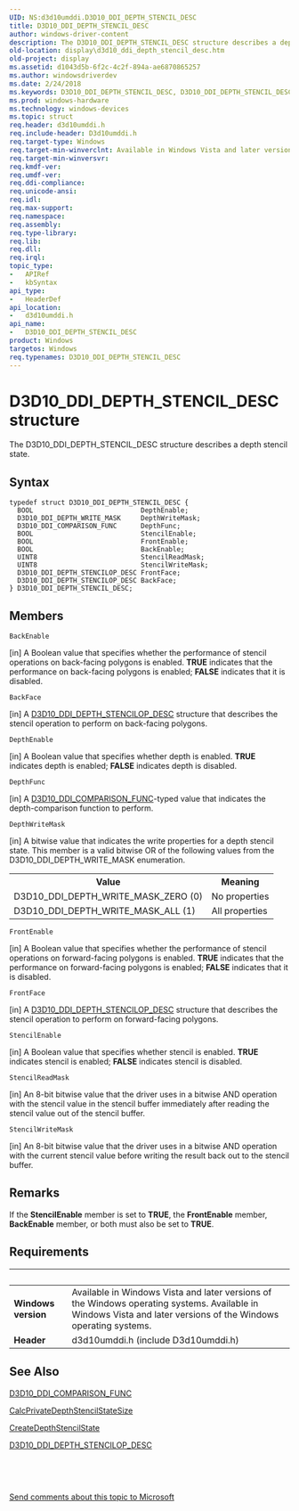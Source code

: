 ```yaml
---
UID: NS:d3d10umddi.D3D10_DDI_DEPTH_STENCIL_DESC
title: D3D10_DDI_DEPTH_STENCIL_DESC
author: windows-driver-content
description: The D3D10_DDI_DEPTH_STENCIL_DESC structure describes a depth stencil state.
old-location: display\d3d10_ddi_depth_stencil_desc.htm
old-project: display
ms.assetid: d1043d5b-6f2c-4c2f-894a-ae6870865257
ms.author: windowsdriverdev
ms.date: 2/24/2018
ms.keywords: D3D10_DDI_DEPTH_STENCIL_DESC, D3D10_DDI_DEPTH_STENCIL_DESC structure [Display Devices], UMDisplayDriver_Dx10param_Structs_4e9cbeba-8eb3-43ea-891a-1b57c82cd3ef.xml, d3d10umddi/D3D10_DDI_DEPTH_STENCIL_DESC, display.d3d10_ddi_depth_stencil_desc
ms.prod: windows-hardware
ms.technology: windows-devices
ms.topic: struct
req.header: d3d10umddi.h
req.include-header: D3d10umddi.h
req.target-type: Windows
req.target-min-winverclnt: Available in Windows Vista and later versions of the Windows operating systems.
req.target-min-winversvr: 
req.kmdf-ver: 
req.umdf-ver: 
req.ddi-compliance: 
req.unicode-ansi: 
req.idl: 
req.max-support: 
req.namespace: 
req.assembly: 
req.type-library: 
req.lib: 
req.dll: 
req.irql: 
topic_type:
-	APIRef
-	kbSyntax
api_type:
-	HeaderDef
api_location:
-	d3d10umddi.h
api_name:
-	D3D10_DDI_DEPTH_STENCIL_DESC
product: Windows
targetos: Windows
req.typenames: D3D10_DDI_DEPTH_STENCIL_DESC
---
```


# D3D10_DDI_DEPTH_STENCIL_DESC structure
The D3D10_DDI_DEPTH_STENCIL_DESC structure describes a depth stencil state.

## Syntax
````
typedef struct D3D10_DDI_DEPTH_STENCIL_DESC {
  BOOL                           DepthEnable;
  D3D10_DDI_DEPTH_WRITE_MASK     DepthWriteMask;
  D3D10_DDI_COMPARISON_FUNC      DepthFunc;
  BOOL                           StencilEnable;
  BOOL                           FrontEnable;
  BOOL                           BackEnable;
  UINT8                          StencilReadMask;
  UINT8                          StencilWriteMask;
  D3D10_DDI_DEPTH_STENCILOP_DESC FrontFace;
  D3D10_DDI_DEPTH_STENCILOP_DESC BackFace;
} D3D10_DDI_DEPTH_STENCIL_DESC;
````

## Members


`BackEnable`

[in] A Boolean value that specifies whether the performance of stencil operations on back-facing polygons is enabled. <b>TRUE</b> indicates that the performance on back-facing polygons is enabled; <b>FALSE</b> indicates that it is disabled.

`BackFace`

[in] A <a href="..\d3d10umddi\ns-d3d10umddi-d3d10_ddi_depth_stencilop_desc.md">D3D10_DDI_DEPTH_STENCILOP_DESC</a> structure that describes the stencil operation to perform on back-facing polygons.

`DepthEnable`

[in] A Boolean value that specifies whether depth is enabled. <b>TRUE</b> indicates depth is enabled; <b>FALSE</b> indicates depth is disabled.

`DepthFunc`

[in] A <a href="..\d3d10umddi\ne-d3d10umddi-d3d10_ddi_comparison_func.md">D3D10_DDI_COMPARISON_FUNC</a>-typed value that indicates the depth-comparison function to perform.

`DepthWriteMask`

[in] A bitwise value that indicates the write properties for a depth stencil state. This member is a valid bitwise OR of the following values from the D3D10_DDI_DEPTH_WRITE_MASK enumeration.

<table>
<tr>
<th>Value</th>
<th>Meaning</th>
</tr>
<tr>
<td>
D3D10_DDI_DEPTH_WRITE_MASK_ZERO (0)

</td>
<td>
No properties

</td>
</tr>
<tr>
<td>
D3D10_DDI_DEPTH_WRITE_MASK_ALL (1)

</td>
<td>
All properties

</td>
</tr>
</table>

`FrontEnable`

[in] A Boolean value that specifies whether the performance of stencil operations on forward-facing polygons is enabled. <b>TRUE</b> indicates that the performance on forward-facing polygons is enabled; <b>FALSE</b> indicates that it is disabled.

`FrontFace`

[in] A <a href="..\d3d10umddi\ns-d3d10umddi-d3d10_ddi_depth_stencilop_desc.md">D3D10_DDI_DEPTH_STENCILOP_DESC</a> structure that describes the stencil operation to perform on forward-facing polygons.

`StencilEnable`

[in] A Boolean value that specifies whether stencil is enabled. <b>TRUE</b> indicates stencil is enabled; <b>FALSE</b> indicates stencil is disabled.

`StencilReadMask`

[in] An 8-bit bitwise value that the driver uses in a bitwise AND operation with the stencil value in the stencil buffer immediately after reading the stencil value out of the stencil buffer.

`StencilWriteMask`

[in] An 8-bit bitwise value that the driver uses in a bitwise AND operation with the current stencil value before writing the result back out to the stencil buffer.

## Remarks
If the <b>StencilEnable</b> member is set to <b>TRUE</b>, the <b>FrontEnable</b> member, <b>BackEnable</b> member, or both must also be set to <b>TRUE</b>.

## Requirements
| &nbsp; | &nbsp; |
| ---- |:---- |
| **Windows version** | Available in Windows Vista and later versions of the Windows operating systems. Available in Windows Vista and later versions of the Windows operating systems. |
| **Header** | d3d10umddi.h (include D3d10umddi.h) |

## See Also

<a href="..\d3d10umddi\ne-d3d10umddi-d3d10_ddi_comparison_func.md">D3D10_DDI_COMPARISON_FUNC</a>



<a href="..\d3d10umddi\nc-d3d10umddi-pfnd3d10ddi_calcprivatedepthstencilstatesize.md">CalcPrivateDepthStencilStateSize</a>



<a href="..\d3d10umddi\nc-d3d10umddi-pfnd3d10ddi_createdepthstencilstate.md">CreateDepthStencilState</a>



<a href="..\d3d10umddi\ns-d3d10umddi-d3d10_ddi_depth_stencilop_desc.md">D3D10_DDI_DEPTH_STENCILOP_DESC</a>



 

 

<a href="mailto:wsddocfb@microsoft.com?subject=Documentation%20feedback [display\display]:%20D3D10_DDI_DEPTH_STENCIL_DESC structure%20 RELEASE:%20(2/24/2018)&amp;body=%0A%0APRIVACY STATEMENT%0A%0AWe use your feedback to improve the documentation. We don't use your email address for any other purpose, and we'll remove your email address from our system after the issue that you're reporting is fixed. While we're working to fix this issue, we might send you an email message to ask for more info. Later, we might also send you an email message to let you know that we've addressed your feedback.%0A%0AFor more info about Microsoft's privacy policy, see http://privacy.microsoft.com/en-us/default.aspx." title="Send comments about this topic to Microsoft">Send comments about this topic to Microsoft</a>